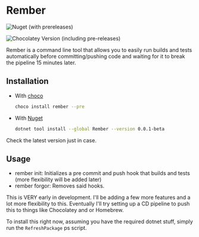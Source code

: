 # Rember

![Nuget (with prereleases)](https://img.shields.io/nuget/vpre/rember)

![Chocolatey Version (including pre-releases)](https://img.shields.io/chocolatey/v/rember?include_prereleases)

Rember is a command line tool that allows you to easily run builds and tests automatically before
committing/pushing code and waiting for it to break the pipeline 15 minutes later.

## Installation

- With [choco](https://community.chocolatey.org/packages/Rember)
  ```sh
  choco install rember --pre 
  ```

- With [Nuget](https://www.nuget.org/packages/Rember/)
  ```sh
  dotnet tool install --global Rember --version 0.0.1-beta
  ```

Check the latest version just in case.


## Usage

- rember init: Initializes a pre commit and push hook that builds and tests (more flexibility will be added later)
- rember forgor: Removes said hooks.

This is VERY early in development. I'll be adding a few more features and a lot more flexibility
to this. Eventually I'll try setting up a CD pipeline to push this to things like Chocolatey and or Homebrew.

To install this right now, assuming you have the required dotnet stuff, simply run the `RefreshPackage` ps script.